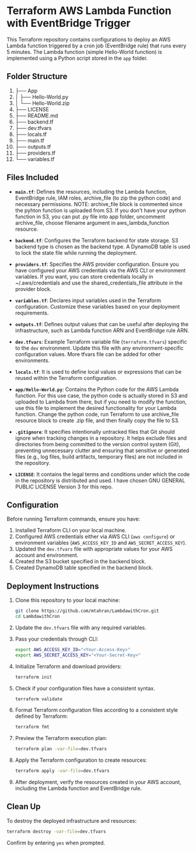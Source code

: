 # Terraform AWS Lambda Function with EventBridge Trigger

This Terraform repository contains configurations to deploy an AWS Lambda function triggered by a cron job (EventBridge rule) that runs every 5 minutes. The Lambda function (simple Hello-World function) is implemented using a Python script stored in the `app` folder.
## Folder Structure

1. ├── App
1. │   ├── Hello-World.py
1. │   └── Hello-World.zip
1. ├── LICENSE
1. ├── README.md
1. ├── backend.tf
1. ├── dev.tfvars
1. ├── locals.tf
1. ├── main.tf
1. ├── outputs.tf
1. ├── providers.tf
1. └── variables.tf

## Files Included

- **`main.tf`**: Defines the resources, including the Lambda function, EventBridge rule, IAM roles, archive_file (to zip the python code) and necessary permissions. NOTE: archive_file block is commented since the pyhton function is uploaded from S3. If you don't have your python function in S3, you can put .py file into app folder, uncomment archive_file, choose filename argument in aws_lambda_function resource.

- **`backend.tf`**: Configures the Terraform backend for state storage. S3 backend type is chosen as the backend type. A DynamoDB table
is used to lock the state file while running the deployment. 

- **`providers.tf`**: Specifies the AWS provider configuration. Ensure you have configured your AWS credentials via the AWS CLI or environment variables. If you want, you can store credentials locally in ~/.aws/credentials and use the shared_credentials_file attribute in the provider block.

- **`variables.tf`**: Declares input variables used in the Terraform configuration. Customize these variables based on your deployment requirements.

- **`outputs.tf`**: Defines output values that can be useful after deploying the infrastructure, such as Lambda function ARN and EventBridge rule ARN.

- **`dev.tfvars`**: Example Terraform variable file (`terraform.tfvars`) specific to the `dev` environment. Update this file with any environment-specific configuration values. More tfvars file can be added for other environments.

- **`locals.tf`**: It is used to define local values or expressions that can be reused within the Terraform configuration.

- **`app/Hello-World.py`**: Contains the Python code for the AWS Lambda function. For this use case, the python code is actually stored in S3 and uploaded to Lambda from there, but if you need to modify the function, use this file to implement the desired functionality for your Lambda function. Change the python code, run Terraform to use archive_file resource block to create .zip file, and then finally copy the file to S3.

- **`.gitignore`**: It specifies intentionally untracked files that Git should ignore when tracking changes in a repository.
It helps exclude files and directories from being committed to the version control system (Git), preventing unnecessary clutter and ensuring that sensitive or generated files (e.g., log files, build artifacts, temporary files) are not included in the repository.

- **`LICENSE`**: It contains the legal terms and conditions under which the code in the repository is distributed and used. I have chosen GNU GENERAL PUBLIC LICENSE Version 3 for this repo.

## Configuration

Before running Terraform commands, ensure you have:

1. Installed Terraform CLI on your local machine.
2. Configured AWS credentials either via AWS CLI (`aws configure`) or environment variables (`AWS_ACCESS_KEY_ID` and `AWS_SECRET_ACCESS_KEY`).
3. Updated the `dev.tfvars` file with appropriate values for your AWS account and environment.
4. Created the S3 bucket specified in the backend block.
5. Created DynamoDB table specified in the backend block.


## Deployment Instructions

1. Clone this repository to your local machine:
   ```bash
   git clone https://github.com/mtahran/LambdawithCron.git
   cd LambdawithCron
   ```

2. Update the `dev.tfvars` file with any required variables.

3. Pass your credentials through CLI:
   ```bash
   export AWS_ACCESS_KEY_ID="<Your-Access-Key>"
   export AWS_SECRET_ACCESS_KEY="<Your-Secret-Key>"
   ```
4. Initialize Terraform and download providers:
   ```bash
   terraform init
   ```
5. Check if your configuration files have a consistent syntax.
   ```bash
   terraform validate
   ```
6. Format Terraform configuration files according to a consistent style defined by Terraform:
   ```bash
   terraform fmt
   ```
7. Preview the Terraform execution plan:
   ```bash
   terraform plan -var-file=dev.tfvars
   ```

8. Apply the Terraform configuration to create resources:
   ```bash
   terraform apply -var-file=dev.tfvars
   ```

9. After deployment, verify the resources created in your AWS account, including the Lambda function and EventBridge rule.

## Clean Up

To destroy the deployed infrastructure and resources:

```bash
terraform destroy -var-file=dev.tfvars
```

Confirm by entering `yes` when prompted.


